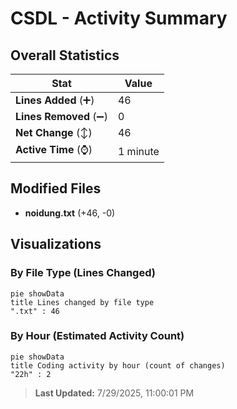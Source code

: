 # CSDL - Activity Summary 

## Overall Statistics

| Stat                   | Value                                                             |
| ---------------------- | ----------------------------------------------------------------- |
| **Lines Added** (➕)   | 46                                          |
| **Lines Removed** (➖) | 0                                        |
| **Net Change** (↕)    | 46                |
| **Active Time** (⌚)   | 1 minute |


## Modified Files
- **noidung.txt** (+46, -0)

## Visualizations

### By File Type (Lines Changed)

```mermaid
pie showData
title Lines changed by file type
".txt" : 46
```

### By Hour (Estimated Activity Count)

```mermaid
pie showData
title Coding activity by hour (count of changes)
"22h" : 2
```


> **Last Updated:** 7/29/2025, 11:00:01 PM